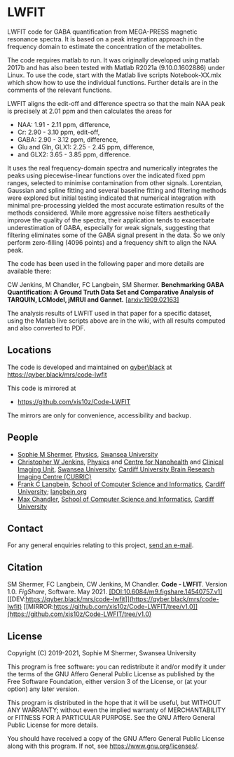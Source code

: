 # LWFIT

LWFIT code for GABA quantification from MEGA-PRESS magnetic resonance spectra. It is
based on a peak integration approach in the frequency domain to estimate the
concentration of the metabolites.

The code requires matlab to run.  It was originally developed using matlab 2017b and
has also been tested with Matlab R2021a (9.10.0.1602886) under Linux. To use the code,
start with the Matlab live scripts Notebook-XX.mlx which show how to use the individual
functions. Further details are in the comments of the relevant functions.

LWFIT aligns the edit-off and difference spectra so that the main NAA peak is
precisely at 2.01 ppm and then calculates the areas for
  * NAA: 1.91 - 2.11 ppm, difference,
  * Cr: 2.90 - 3.10 ppm, edit-off,
  * GABA: 2.90 - 3.12 ppm, difference,
  * Glu and Gln, GLX1: 2.25 - 2.45 ppm, difference,
  * and GLX2: 3.65 - 3.85 ppm, difference.

It uses the real frequency-domain spectra and numerically integrates the peaks
using piecewise-linear functions over the indicated fixed ppm ranges, selected to
minimise contamination from other signals. Lorentzian, Gaussian and spline fitting
and several baseline fitting and filtering methods were explored but initial testing
indicated that numerical integration with minimal pre-processing yielded the most
accurate estimation results of the methods considered. While more aggressive noise
filters aesthetically improve the quality of the spectra, their application tends to
exacerbate underestimation of GABA, especially for weak signals, suggesting that
filtering eliminates some of the GABA signal present in the data. So we only
perform zero-filling (4096 points) and a frequency shift to align the NAA peak.

The code has been used in the following paper and more details are available there:

CW Jenkins, M Chandler, FC Langbein, SM Shermer. **Benchmarking GABA Quantification:
A Ground Truth Data Set and Comparative Analysis of TARQUIN, LCModel, jMRUI and
Gannet.** [[arxiv:1909.02163]](https://arxiv.org/abs/1909.02163)

The analysis results of LWFIT used in that paper for a specific dataset, using
the Matlab live scripts above are in the wiki, with all results computed and also
converted to PDF.

## Locations

The code is developed and maintained on [qyber\\black](https://qyber.black)
at https://qyber.black/mrs/code-lwfit

This code is mirrored at
* https://github.com/xis10z/Code-LWFIT

The mirrors are only for convenience, accessibility and backup.

## People

* [Sophie M Shermer](https://qyber.black/lw1660), [Physics](https://www.swansea.ac.uk/physics), [Swansea University](https://www.swansea.ac.uk/)
* [Christopher W Jenkins](https://qyber.black/chris), [Physics](https://www.swansea.ac.uk/physics) and [Centre for Nanohealth](https://www.swansea.ac.uk/nanohealth/facilities/) and [Clinical Imaging Unit](https://www.swansea.ac.uk/medicine/research/researchfacilities/jointclinicalresearchfacility/clinicalimagingfacility/), [Swansea University](https://www.swansea.ac.uk/); [Cardiff University Brain Research Imaging Centre (CUBRIC)](https://www.cardiff.ac.uk/cardiff-university-brain-research-imaging-centre)
* [Frank C Langbein](https://qyber.black/xis10z), [School of Computer Science and Informatics](https://www.cardiff.ac.uk/computer-science), [Cardiff University](https://www.cardiff.ac.uk/); [langbein.org](https://langbein.org/)
* [Max Chandler](https://qyber.black/max), [School of Computer Science and Informatics](https://www.cardiff.ac.uk/computer-science), [Cardiff University](https://www.cardiff.ac.uk/)

## Contact

For any general enquiries relating to this project, [send an e-mail](mailto:gitlab+mrs-code-lwfit-76-issue-@qyber.black).

## Citation

 SM Shermer, FC Langbein, CW Jenkins, M Chandler. **Code - LWFIT**. Version 1.0. _FigShare_, Software. May 2021.
[[DOI:10.6084/m9.figshare.14540757.v1]](https://doi.org/10.6084/m9.figshare.14540757.v1)
[[DEV:https://qyber.black/mrs/code-lwfit]](https://qyber.black/mrs/code-lwfit)
[[MIRROR:https://github.com/xis10z/Code-LWFIT/tree/v1.0]](https://github.com/xis10z/Code-LWFIT/tree/v1.0)

## License

Copyright (C) 2019-2021, Sophie M Shermer, Swansea University

This program is free software: you can redistribute it and/or modify
it under the terms of the GNU Affero General Public License as published by
the Free Software Foundation, either version 3 of the License, or
(at your option) any later version.

This program is distributed in the hope that it will be useful,
but WITHOUT ANY WARRANTY; without even the implied warranty of
MERCHANTABILITY or FITNESS FOR A PARTICULAR PURPOSE.  See the
GNU Affero General Public License for more details.

You should have received a copy of the GNU Affero General Public License
along with this program.  If not, see <https://www.gnu.org/licenses/>.
